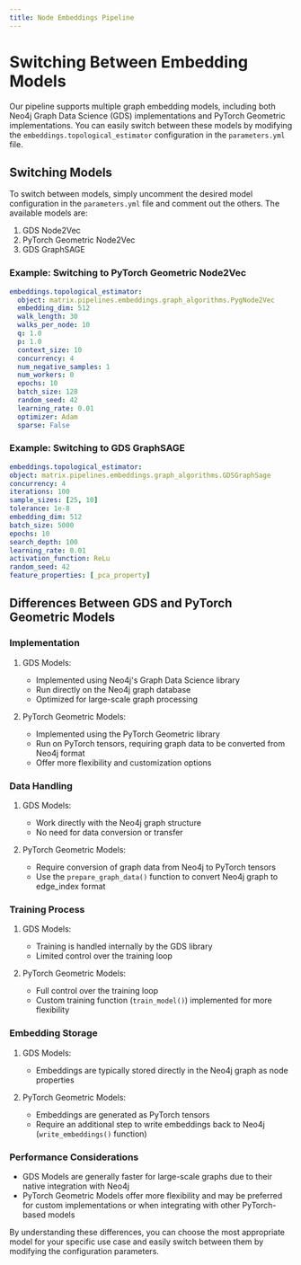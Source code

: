 ```yaml
---
title: Node Embeddings Pipeline
---
```

<!-- NOTE: This file was partially generated using AI assistance.  -->

# Switching Between Embedding Models


Our pipeline supports multiple graph embedding models, including both Neo4j Graph Data Science (GDS) implementations and PyTorch Geometric implementations. You can easily switch between these models by modifying the `embeddings.topological_estimator` configuration in the `parameters.yml` file.

## Switching Models

To switch between models, simply uncomment the desired model configuration in the `parameters.yml` file and comment out the others. The available models are:

1. GDS Node2Vec
2. PyTorch Geometric Node2Vec
3. GDS GraphSAGE

### Example: Switching to PyTorch Geometric Node2Vec

```yaml
embeddings.topological_estimator:
  object: matrix.pipelines.embeddings.graph_algorithms.PygNode2Vec
  embedding_dim: 512
  walk_length: 30
  walks_per_node: 10
  q: 1.0
  p: 1.0
  context_size: 10
  concurrency: 4
  num_negative_samples: 1
  num_workers: 0
  epochs: 10
  batch_size: 128
  random_seed: 42
  learning_rate: 0.01
  optimizer: Adam
  sparse: False
```

### Example: Switching to GDS GraphSAGE

```yaml
embeddings.topological_estimator:
object: matrix.pipelines.embeddings.graph_algorithms.GDSGraphSage
concurrency: 4
iterations: 100
sample_sizes: [25, 10]
tolerance: 1e-8
embedding_dim: 512
batch_size: 5000
epochs: 10
search_depth: 100
learning_rate: 0.01
activation_function: ReLu
random_seed: 42
feature_properties: [_pca_property]
```

## Differences Between GDS and PyTorch Geometric Models

### Implementation

1. GDS Models:
   - Implemented using Neo4j's Graph Data Science library
   - Run directly on the Neo4j graph database
   - Optimized for large-scale graph processing

2. PyTorch Geometric Models:
   - Implemented using the PyTorch Geometric library
   - Run on PyTorch tensors, requiring graph data to be converted from Neo4j format
   - Offer more flexibility and customization options

### Data Handling

1. GDS Models:
   - Work directly with the Neo4j graph structure
   - No need for data conversion or transfer

2. PyTorch Geometric Models:
   - Require conversion of graph data from Neo4j to PyTorch tensors
   - Use the `prepare_graph_data()` function to convert Neo4j graph to edge_index format

### Training Process

1. GDS Models:
   - Training is handled internally by the GDS library
   - Limited control over the training loop

2. PyTorch Geometric Models:
   - Full control over the training loop
   - Custom training function (`train_model()`) implemented for more flexibility

### Embedding Storage

1. GDS Models:
   - Embeddings are typically stored directly in the Neo4j graph as node properties

2. PyTorch Geometric Models:
   - Embeddings are generated as PyTorch tensors
   - Require an additional step to write embeddings back to Neo4j (`write_embeddings()` function)

### Performance Considerations

- GDS Models are generally faster for large-scale graphs due to their native integration with Neo4j
- PyTorch Geometric Models offer more flexibility and may be preferred for custom implementations or when integrating with other PyTorch-based models

By understanding these differences, you can choose the most appropriate model for your specific use case and easily switch between them by modifying the configuration parameters.